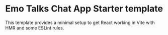 # Emo Talks Chat App Starter template

This template provides a minimal setup to get React working in Vite with HMR and some ESLint rules.
